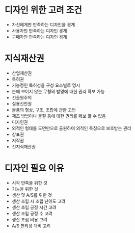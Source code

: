 # 디자인 위한 고려 조건
- 자신에게만 만족하는 디자인을 경계
- 사용자만 만족하는 디자인 경계
- 구매자만 만족하는 디자인 경계

# 지식재산권
- 산업재산권
- 특허권
- 기능정인 특허성을 구성 요소별로 명시
- 눈에 보이지 않는 무형의 발명에 대한 권리 확보 가능
- 선출원주의
- 실용신안권
- 물품의 형상, 구조, 조합에 관한 고안
- 제조 방법이나 물질 등에 대한 권리를 확보 할 수 없음
- 디자인권
- 외적인 형태를 도면만으로 출원하여 외적인 특징으로 보호받는 권리
- 상표권
- 저작권
- 신지식재산권

# 디자인 필요 이유
- 시각 만족을 위한 것
- 기능을 위한 것
- 생산 및 A/S를 위한 것
- 생산 조립 시 조립 난이도 고려
- 생산 조립 공정 시간 고려
- 생산 조립 공정 수 고려
- 생산 조립 비용 고려
- A/S 편리성 대비 고려